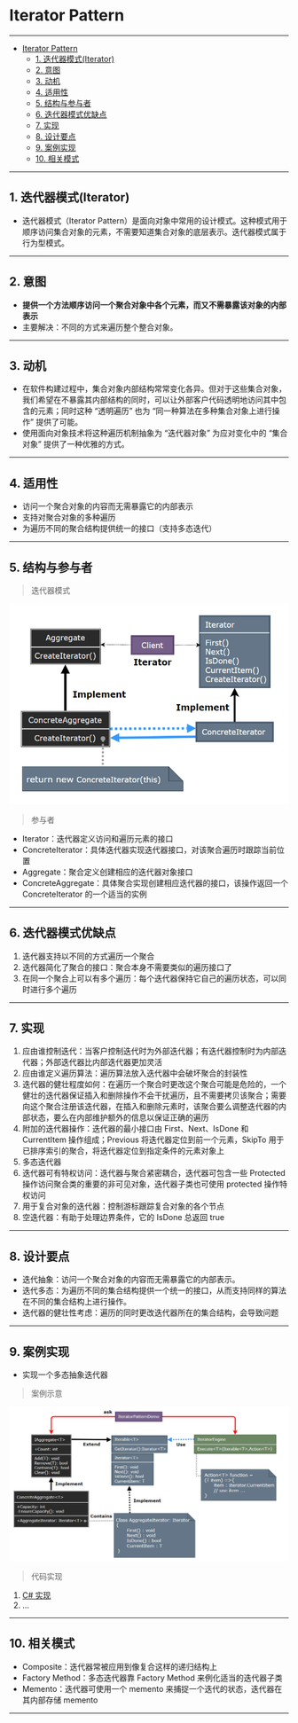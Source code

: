 # Iterator Pattern

---

- [Iterator Pattern](#iterator-pattern)
	- [1. 迭代器模式(Iterator)](#1-迭代器模式iterator)
	- [2. 意图](#2-意图)
	- [3. 动机](#3-动机)
	- [4. 适用性](#4-适用性)
	- [5. 结构与参与者](#5-结构与参与者)
	- [6. 迭代器模式优缺点](#6-迭代器模式优缺点)
	- [7. 实现](#7-实现)
	- [8. 设计要点](#8-设计要点)
	- [9. 案例实现](#9-案例实现)
	- [10. 相关模式](#10-相关模式)

---
## 1. 迭代器模式(Iterator)

- 迭代器模式（Iterator Pattern）是面向对象中常用的设计模式。这种模式用于顺序访问集合对象的元素，不需要知道集合对象的底层表示。迭代器模式属于行为型模式。

---
## 2. 意图

- **提供一个方法顺序访问一个聚合对象中各个元素，而又不需暴露该对象的内部表示**
- 主要解决：不同的方式来遍历整个整合对象。

---
## 3. 动机

- 在软件构建过程中，集合对象内部结构常常变化各异。但对于这些集合对象，我们希望在不暴露其内部结构的同时，可以让外部客户代码透明地访问其中包含的元素；同时这种 “透明遍历” 也为 “同一种算法在多种集合对象上进行操作” 提供了可能。
- 使用面向对象技术将这种遍历机制抽象为 “迭代器对象” 为应对变化中的 “集合对象” 提供了一种优雅的方式。

---
## 4. 适用性

- 访问一个聚合对象的内容而无需暴露它的内部表示
- 支持对聚合对象的多种遍历
- 为遍历不同的聚合结构提供统一的接口（支持多态迭代）

---
## 5. 结构与参与者

> 迭代器模式

  ![迭代器模式](img/迭代器模式设计.png)

> 参与者

- Iterator：迭代器定义访问和遍历元素的接口
- ConcreteIterator：具体迭代器实现迭代器接口，对该聚合遍历时跟踪当前位置
- Aggregate：聚合定义创建相应的迭代器对象接口
- ConcreteAggregate：具体聚合实现创建相应迭代器的接口，该操作返回一个 ConcreteIterator 的一个适当的实例

---
## 6. 迭代器模式优缺点

1. 迭代器支持以不同的方式遍历一个聚合
2. 迭代器简化了聚合的接口：聚合本身不需要类似的遍历接口了
3. 在同一个聚合上可以有多个遍历：每个迭代器保持它自己的遍历状态，可以同时进行多个遍历

---
## 7. 实现

1. 应由谁控制迭代：当客户控制迭代时为外部迭代器；有迭代器控制时为内部迭代器；外部迭代器比内部迭代器更加灵活
2. 应由谁定义遍历算法：遍历算法放入迭代器中会破坏聚合的封装性
3. 迭代器的健壮程度如何：在遍历一个聚合时更改这个聚合可能是危险的，一个健壮的迭代器保证插入和删除操作不会干扰遍历，且不需要拷贝该聚合；需要向这个聚合注册该迭代器，在插入和删除元素时，该聚合要么调整迭代器的内部状态，要么在内部维护额外的信息以保证正确的遍历
4. 附加的迭代器操作：迭代器的最小接口由 First、Next、IsDone 和 CurrentItem 操作组成；Previous 将迭代器定位到前一个元素，SkipTo 用于已排序索引的聚合，将迭代器定位到指定条件的元素对象上
5. 多态迭代器
6. 迭代器可有特权访问：迭代器与聚合紧密耦合，迭代器可包含一些 Protected 操作访问聚合类的重要的非可见对象，迭代器子类也可使用 protected 操作特权访问
7. 用于复合对象的迭代器：控制游标跟踪复合对象的各个节点
8. 空迭代器：有助于处理边界条件，它的 IsDone 总返回 true

---
## 8. 设计要点

- 迭代抽象：访问一个聚合对象的内容而无需暴露它的内部表示。
- 迭代多态：为遍历不同的集合结构提供一个统一的接口，从而支持同样的算法在不同的集合结构上进行操作。
- 迭代器的健壮性考虑：遍历的同时更改迭代器所在的集合结构，会导致问题

---
## 9. 案例实现

- 实现一个多态抽象迭代器

> 案例示意

  ![案例](img/迭代器模式案例.png)

> 代码实现

1. [C# 实现](/【设计模式】程序参考/DesignPatterns%20For%20CSharp/Behavioral%20Patterns/Iterator/Iterator.cs)
2. ...

---
## 10. 相关模式

- Composite：迭代器常被应用到像复合这样的递归结构上
- Factory Method：多态迭代器靠 Factory Method 来例化适当的迭代器子类
- Memento：迭代器可使用一个 memento 来捕捉一个迭代的状态，迭代器在其内部存储 memento

---